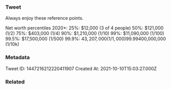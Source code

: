 ### Tweet
Always enjoy these reference points.

Net worth percentiles 2020*:
25%: $12,000 (3 of 4 people)
50%: $121,000 (1/2)
75%: $403,000 (1/4)
90%: $1,210,000 (1/10)
99%: $11,090,000 (1/100)
99.5%: $17,500,000 (1/500)
99.9%: $43,207,000 (1/1,000)
99.99%: ~$400,000,000 (1/10k)

### Metadata
Tweet ID: 1447216212220411907
Created At: 2021-10-10T15:03:27.000Z

### Related

